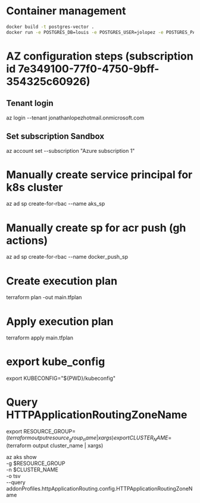 # Container management
```bash
docker build -t postgres-vector . 
docker run -e POSTGRES_DB=louis -e POSTGRES_USER=jolopez -e POSTGRES_PASSWORD=stage2024 -e READONLY_USER=ialab -e READONLY_PASSWORD=stage2023 -p 5432:5432 postgres-vector
```

# AZ configuration steps (subscription id 7e349100-77f0-4750-9bff-354325c60926)

## Tenant login
az login --tenant jonathanlopezhotmail.onmicrosoft.com
## Set subscription Sandbox
az account set --subscription "Azure subscription 1"

# Manually create service principal for k8s cluster
az ad sp create-for-rbac --name aks_sp 
# Manually create sp for acr push (gh actions)
az ad sp create-for-rbac --name docker_push_sp
# Create execution plan
terraform plan -out main.tfplan
# Apply execution plan
terraform apply main.tfplan
# export kube_config 
export KUBECONFIG="${PWD}/kubeconfig"
# Query HTTPApplicationRoutingZoneName
export RESOURCE_GROUP=$(terraform output resource_group_name | xargs)
export CLUSTER_NAME=$(terraform output cluster_name | xargs)

az aks show \
  -g $RESOURCE_GROUP \
  -n $CLUSTER_NAME \
  -o tsv \
  --query addonProfiles.httpApplicationRouting.config.HTTPApplicationRoutingZoneName